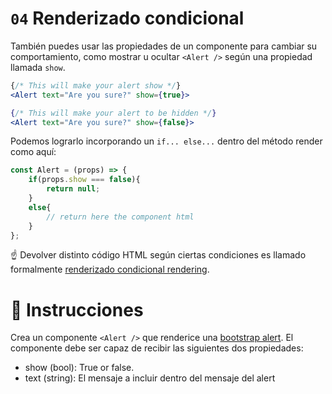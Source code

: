 # `04` Renderizado condicional

También puedes usar las propiedades de un componente para cambiar su comportamiento, como mostrar u ocultar `<Alert />` según una propiedad llamada `show`.

```jsx
{/* This will make your alert show */}
<Alert text="Are you sure?" show={true}>

{/* This will make your alert to be hidden */}
<Alert text="Are you sure?" show={false}>
```

Podemos lograrlo incorporando un `if... else...` dentro del método render como aquí:

```jsx
const Alert = (props) => {
    if(props.show === false){
        return null;
    }
    else{
        // return here the component html
    }
};
```

 :point_up: Devolver distinto código HTML según ciertas condiciones es llamado formalmente [renderizado condicional rendering](https://joshblog.net/2018/conditional-rendering-with-react-and-jsx/).

# :speech_balloon: Instrucciones

Crea un componente `<Alert />` que renderice una [bootstrap alert](https://getbootstrap.com/docs/4.0/components/alerts/#examples).
El componente debe ser capaz de recibir las siguientes dos propiedades:
- show (bool): True or false.
- text (string): El mensaje a incluir dentro del mensaje del alert